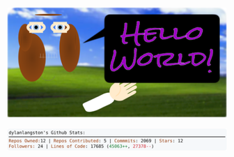 <!-- 
Version 2.0.212
Built Tue Feb 18 2025 05:07:19 GMT+0000 (Coordinated Universal Time)
-->

<h1 align="center">
  <a href="https://github.com/dylanlangston/dylanlangston/tree/master/src" title="Click to View Source">
    <picture width="100%" alt="Dylan">
      <source media="(prefers-color-scheme: dark)" srcset="dylan-dark.svg?version=2.0.212">
      <img src="dylan-light.svg?version=2.0.212" alt="Dylan">
    </picture>
  </a>
</h1>

<div align="center">
  <picture width="100%" alt="Profile Info and Stats">
    <source media="(prefers-color-scheme: dark)" srcset="stats-dark.svg?version=2.0.212">
    <img src="stats-light.svg?version=2.0.212" alt="Profile Info and Stats">
  </picture>
</div>
